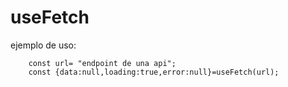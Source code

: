 # useFetch

ejemplo de uso:

```
    const url= "endpoint de una api";
    const {data:null,loading:true,error:null}=useFetch(url);
```
